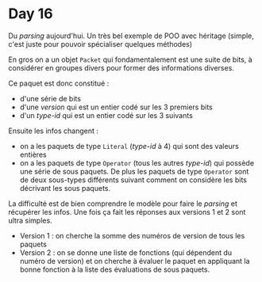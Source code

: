 # Day 16

Du _parsing_ aujourd'hui. Un très bel exemple de POO avec héritage (simple, c'est juste pour pouvoir spécialiser quelques méthodes)

En gros on a un objet `Packet` qui fondamentalement est une suite de bits, à considérer en groupes divers pour former des informations diverses.

Ce paquet est donc constitué :

- d'une série de bits
- d'une _version_ qui est un entier codé sur les 3 premiers bits
- d'un _type-id_ qui est un entier codé sur les 3 suivants

Ensuite les infos changent :

- on a les paquets de type `Literal` (_type-id_ à 4) qui sont des valeurs entières
- on a les paquets de type `Operator` (tous les autres _type-id_) qui possède une série de sous paquets. De plus les paquets de type `Operator`  sont de deux sous-types différents suivant comment on considère les bits décrivant les sous paquets.

La difficulté est de bien comprendre le modèle pour faire le _parsing_ et récupérer les infos. Une fois ça fait les réponses aux versions 1 et 2 sont ultra simples.

- Version 1 : on cherche la somme des numéros de version de tous les paquets 
- Version 2 : on se donne une liste de fonctions (qui dépendent du numéro de version) et on cherche à évaluer le paquet en appliquant la bonne fonction à la liste des évaluations de sous paquets.
